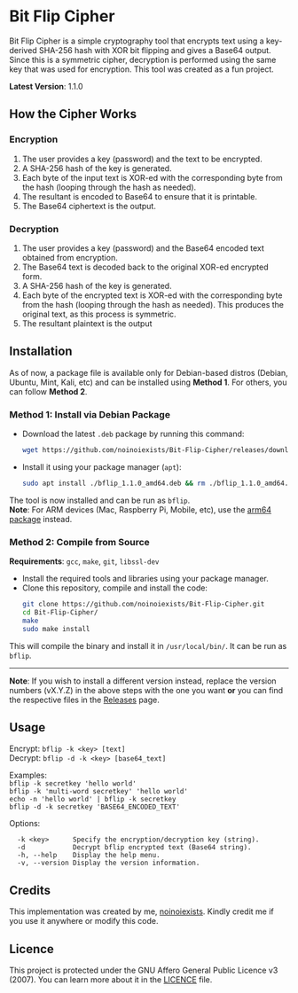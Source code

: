 # Bit Flip Cipher

Bit Flip Cipher is a simple cryptography tool that encrypts text using a key-derived SHA-256 hash with XOR bit flipping and gives a Base64 output. Since this is a symmetric cipher, decryption is performed using the same key that was used for encryption.
This tool was created as a fun project.

**Latest Version**: 1.1.0

## How the Cipher Works  

### Encryption
1. The user provides a key (password) and the text to be encrypted.
2. A SHA-256 hash of the key is generated.
3. Each byte of the input text is XOR-ed with the corresponding byte from the hash (looping through the hash as needed).
4. The resultant is encoded to Base64 to ensure that it is printable.
5. The Base64 ciphertext is the output.

### Decryption
1. The user provides a key (password) and the Base64 encoded text obtained from encryption.
2. The Base64 text is decoded back to the original XOR-ed encrypted form.
3. A SHA-256 hash of the key is generated.
4. Each byte of the encrypted text is XOR-ed with the corresponding byte from the hash (looping through the hash as needed). This produces the original text, as this process is symmetric.
5. The resultant plaintext is the output

## Installation

As of now, a package file is available only for Debian-based distros (Debian, Ubuntu, Mint, Kali, etc) and can be installed using **Method 1**. For others, you can follow **Method 2**.

### Method 1: Install via Debian Package

- Download the latest `.deb` package by running this command:
  ```sh
  wget https://github.com/noinoiexists/Bit-Flip-Cipher/releases/download/bflip-v1.1.0/bflip_1.1.0_amd64.deb
  ```
- Install it using your package manager (`apt`):
   ```sh
   sudo apt install ./bflip_1.1.0_amd64.deb && rm ./bflip_1.1.0_amd64.deb
   ```
The tool is now installed and can be run as `bflip`.  
**Note**: For ARM devices (Mac, Raspberry Pi, Mobile, etc), use the [arm64 package](https://github.com/noinoiexists/Bit-Flip-Cipher/releases/download/bflip-v1.1.0/bflip_1.1.0_arm64.deb) instead.

### Method 2: Compile from Source

**Requirements**:  `gcc`,  `make`, `git`, `libssl-dev`
- Install the required tools and libraries using your package manager.
- Clone this repository, compile and install the code:
  ```sh
  git clone https://github.com/noinoiexists/Bit-Flip-Cipher.git
  cd Bit-Flip-Cipher/
  make
  sudo make install
  ```

This will compile the binary and install it in `/usr/local/bin/`. It can be run as `bflip`.  

---
**Note**: If you wish to install a different version instead, replace the version numbers (vX.Y.Z) in the above steps with the one you want **or** you can find the respective files in the [Releases](https://github.com/noinoiexists/Bit-Flip-Cipher/releases) page.

## Usage

Encrypt: `bflip -k <key> [text]`  
Decrypt: `bflip -d -k <key> [base64_text]`

Examples:  
  `bflip -k secretkey 'hello world'`  
  `bflip -k 'multi-word secretkey' 'hello world'`   
  `echo -n 'hello world' | bflip -k secretkey`  
  `bflip -d -k secretkey 'BASE64_ENCODED_TEXT'`  

Options:  
```
  -k <key>      Specify the encryption/decryption key (string).
  -d            Decrypt bflip encrypted text (Base64 string).
  -h, --help    Display the help menu.
  -v, --version Display the version information.
```


## Credits

This implementation was created by me, [noinoiexists](https\://github.com/noinoiexists). Kindly credit me if you use it anywhere or modify this code.

## Licence

This project is protected under the GNU Affero General Public Licence v3 (2007). You can learn more about it in the [LICENCE](https://github.com/noinoiexists/Bit-Flip-Cipher/blob/main/LICENSE) file.
